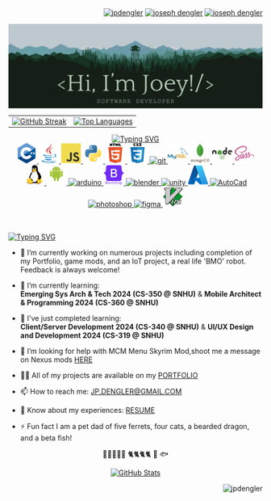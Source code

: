 <!-- Socials -->
<p align="right">
<a href="https://linkedin.com/in/jpdengler" target="blank"><img align="center" src="https://raw.githubusercontent.com/rahuldkjain/github-profile-readme-generator/master/src/images/icons/Social/linked-in-alt.svg" alt="jpdengler" height="30" width="40" /></a>
<a href="https://fb.com/joseph dengler" target="blank"><img align="center" src="https://raw.githubusercontent.com/rahuldkjain/github-profile-readme-generator/master/src/images/icons/Social/facebook.svg" alt="joseph dengler" height="30" width="40" /></a>
<a href="https://dev.to/jpdengler" target="blank"><img align="center" src="https://raw.githubusercontent.com/rahuldkjain/github-profile-readme-generator/888aff31e1d26dd2a6acf6afebbc34970aeb0118/src/images/icons/Social/devto.svg" alt="joseph dengler" height="30" width="40" /></a>
</p>

<!-- Banner -->
<img align="center" alt="Coding" src="https://raw.githubusercontent.com/JPDengler/JPDengler/main/Banner.png">

<!-- Container for Streak and Languages/Tools -->
<div align="center">
  <table>
    <tr>
      <!-- GitHub Streak Widget -->
      <td>
        <a href="https://git.io/streak-stats">
          <img src="https://streak-stats.demolab.com?user=jpdengler&theme=gotham&hide_border=true" alt="GitHub Streak" />
        </a>
      </td>
      <!-- GitHub TopLan Widget -->
      <td align="center">
        <a href="https://github.com/anuraghazra/github-readme-stats">
          <img src="https://github-readme-stats.vercel.app/api/top-langs?username=JPDengler&layout=compact&theme=gotham&hide_border=true" alt="Top Languages" />
        </a>
      </td>
    </tr>
  </table>
</div>

<!-- Languages & Tools Github Widget -->
<p align="center">
<a href="https://git.io/typing-svg"><img src="https://readme-typing-svg.demolab.com?font=Fira+Code&pause=1000&color=00F7B2&center=true&random=false&width=435&lines=Languages+and+Tools%3A" alt="Typing SVG" /></a>
      <br/>
        <!-- Languages & Tools -->
          <a href="https://www.w3schools.com/cpp/" target="_blank" rel="noreferrer">
            <img src="https://raw.githubusercontent.com/devicons/devicon/master/icons/cplusplus/cplusplus-original.svg" alt="cplusplus" width="40" height="40" />
          </a>
          <a href="https://www.java.com" target="_blank" rel="noreferrer">
            <img src="https://raw.githubusercontent.com/devicons/devicon/master/icons/java/java-original.svg" alt="java" width="40" height="40" />
          </a>
          <a href="https://developer.mozilla.org/en-US/docs/Web/JavaScript" target="_blank" rel="noreferrer">
            <img src="https://raw.githubusercontent.com/devicons/devicon/master/icons/javascript/javascript-original.svg" alt="javascript" width="40" height="40" />
          </a>
          <a href="https://www.python.org" target="_blank" rel="noreferrer">
            <img src="https://raw.githubusercontent.com/devicons/devicon/master/icons/python/python-original.svg" alt="python" width="40" height="40" />
          </a>
          <a href="https://www.w3.org/html/" target="_blank" rel="noreferrer">
            <img src="https://raw.githubusercontent.com/devicons/devicon/master/icons/html5/html5-original-wordmark.svg" alt="html5" width="40" height="40" />
          </a>
          <a href="https://www.w3schools.com/css/" target="_blank" rel="noreferrer">
            <img src="https://raw.githubusercontent.com/devicons/devicon/master/icons/css3/css3-original-wordmark.svg" alt="css3" width="40" height="40" />
          </a>
          <a href="https://git-scm.com/" target="_blank" rel="noreferrer">
            <img src="https://www.vectorlogo.zone/logos/git-scm/git-scm-icon.svg" alt="git" width="40" height="40" />
          </a>
          <a href="https://www.mysql.com/" target="_blank" rel="noreferrer">
            <img src="https://raw.githubusercontent.com/devicons/devicon/master/icons/mysql/mysql-original-wordmark.svg" alt="mysql" width="40" height="40" />
          </a>
          <a href="https://www.mongodb.com/" target="_blank" rel="noreferrer">
            <img src="https://raw.githubusercontent.com/devicons/devicon/master/icons/mongodb/mongodb-original-wordmark.svg" alt="mongodb" width="40" height="40" />
          </a>
          <a href="https://nodejs.org" target="_blank" rel="noreferrer">
            <img src="https://raw.githubusercontent.com/devicons/devicon/master/icons/nodejs/nodejs-original-wordmark.svg" alt="nodejs" width="40" height="40" />
          </a>
          <a href="https://sass-lang.com" target="_blank" rel="noreferrer">
            <img src="https://raw.githubusercontent.com/devicons/devicon/master/icons/sass/sass-original.svg" alt="sass" width="40" height="40" />
          </a>
	<br/>
          <a href="https://www.linux.org/" target="_blank" rel="noreferrer">
            <img src="https://raw.githubusercontent.com/devicons/devicon/master/icons/linux/linux-original.svg" alt="linux" width="40" height="40" />
          </a>
          <a href="https://developer.android.com" target="_blank" rel="noreferrer">
            <img src="https://raw.githubusercontent.com/devicons/devicon/master/icons/android/android-original-wordmark.svg" alt="android" width="40" height="40" />
          </a>
          <a href="https://www.arduino.cc/" target="_blank" rel="noreferrer">
            <img src="https://cdn.worldvectorlogo.com/logos/arduino-1.svg" alt="arduino" width="40" height="40" />
          </a>
          <a href="https://getbootstrap.com" target="_blank" rel="noreferrer">
            <img src="https://raw.githubusercontent.com/devicons/devicon/master/icons/bootstrap/bootstrap-plain-wordmark.svg" alt="bootstrap" width="40" height="40" />
          </a>
          <a href="https://www.blender.org/" target="_blank" rel="noreferrer">
            <img src="https://download.blender.org/branding/community/blender_community_badge_white.svg" alt="blender" width="40" height="40" />
          </a>
          <a href="https://unity.com/" target="_blank" rel="noreferrer">
            <img src="https://www.vectorlogo.zone/logos/unity3d/unity3d-icon.svg" alt="unity" width="40" height="40" />
          </a>
          <a href="https://azure.microsoft.com/" target="_blank" rel="noreferrer">
            <img src="https://raw.githubusercontent.com/devicons/devicon/master/icons/azure/azure-original.svg" alt="azure" width="40" height="40" />
          </a>
          <a href="https://www.autodesk.com/products/autocad/" target="_blank" rel="noreferrer">
          <img src="https://cdn.shopify.com/s/files/1/0246/0798/1613/products/autodesk-autocad-small_social-400.png?v=1650011220" alt="AutoCad" width="40" height="40" />
          </a>
          <a href="https://www.photoshop.com/" target="_blank" rel="noreferrer">
            <img src="https://upload.wikimedia.org/wikipedia/commons/thumb/a/af/Adobe_Photoshop_CC_icon.svg/1200px-Adobe_Photoshop_CC_icon.svg.png" alt="photoshop" width="40" height="40" />
          </a>
          <a href="https://www.figma.com/" target="_blank" rel="noreferrer">
            <img src="https://www.vectorlogo.zone/logos/figma/figma-icon.svg" alt="figma" width="40" height="40" />
          </a>
          <a href="https://www.vim.org/" target="_blank" rel="noreferrer">
            <img src="https://raw.githubusercontent.com/devicons/devicon/master/icons/vim/vim-original.svg" alt="vim" width="40" height="40" />
			  <br/>
   		<br/>
    <br/>

<!-- About Me & GitHub Widget -->
<a href="https://git.io/typing-svg"><img src="https://readme-typing-svg.demolab.com?font=Fira+Code&weight=900&size=30&pause=1000&color=00F7B2&random=true&width=435&lines=ABOUT+ME" alt="Typing SVG" /></a>
- 🔭 I’m currently working on numerous projects including completion of my Portfolio, game mods, and an IoT project, a real life 'BMO' robot. Feedback is always welcome!

- 🌱 I’m currently learning:
  <br/>  **Emerging Sys Arch & Tech 2024 (CS-350 @ SNHU)** & **Mobile Architect & Programming 2024 (CS-360 @ SNHU)**
  
- 🌳 I've just completed learning:
  <br/> **Client/Server Development 2024 (CS-340 @ SNHU)** & **UI/UX Design and Development 2024 (CS-319 @ SNHU)**
  
- 🤝 I’m looking for help with MCM Menu Skyrim Mod,shoot me a message on Nexus mods [HERE](https://next.nexusmods.com/profile/AWildJoey/about-me)
  
- 👨‍💻 All of my projects are available on my [PORTFOLIO](https://jpdengler.github.io/Portfolio/)

- 📫 How to reach me: [JP.DENGLER@GMAIL.COM](mailto:jp.dengler@gmail.com)

- 📄 Know about my experiences: [RESUME](https://docs.google.com/document/d/1rkYX2gs1hHSCYmbxGOOGQtMiHkr5SpPz/edit?usp=sharing&ouid=113982247603588447000&rtpof=true&sd=true)

- ⚡ Fun fact I am a pet dad of five ferrets, four cats, a bearded dragon, and a beta fish!
<p align="center">
🦦🦦🦦🦦🦦 🐈🐈🐈🐈 🐉 🐟

<!-- GitHub Stats Widget -->
<br/>
<p align="center">
<a href="https://github.com/anuraghazra/github-readme-stats">
  <img src="https://github-readme-stats.vercel.app/api?username=JPDengler&show_icons=true&theme=gotham&hide_border=true&rank_icon=github" alt="GitHub Stats" />
</a>

<!-- Profile Views -->
<p align="right">
  <img src="https://komarev.com/ghpvc/?username=jpdengler&label=Profile%20views&color=0e75b6&style=flat" alt="jpdengler" />



